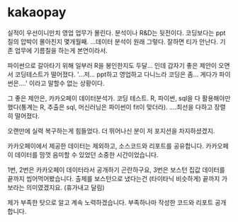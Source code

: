 # kakaopay

실적이 우선이니만치 영업 업무가 몰린다. 분석이나 R&D는 뒷전이다. 코딩보다는 ppt질의 압박이 몰아친지 몇개월째. ...데이터 분석이 원래 그렇다. 잘하면 티가 안난다. 기존 업무에 기름칠을 하는게 본연이라서.

파이썬으로 갈아타기 위해 일부러 R을 봉인한지도 두달... 인데 갑자기 좋은 제안이 오면서 코딩테스트가 떨어졌다. '...저... ppt하고 영업하고 다니느라 코딩은 좀... 게다가 파이썬은....' 이라고 말할수 없는 상황이다.

그 좋은 제안은, 카카오페이 데이터분석가. 코딩 테스트. R, 파이썬, sql을 다 활용해야만 했다(통계는 R, 추출은 sql, 머신러닝은 파이썬이 fit이 맞더라). ....최선을 다하고 장렬히 떨어졌다.

오랜만에 실력 복구하는게 힘들었다. 더 뛰어나신 분이 저 포지션을 차지하셨겠지.

카카오페이에서 제공한 데이터는 제외하고, 소스코드와 리포트를 공유합니다. 카카오페이 데이터를 맘껏 음미할 수 있었던 소중한 시간이었습니다.

1번, 2번은 카카오페이 데이터라서 공개하기 곤란하구요, 3번은 보스턴 집값 데이터를 끝까지 씹어먹어봤습니다. 출제를 보스턴으로 냈다는건 (타이타닉 비슷하게) 끝까지 가보라는 의미였겠지요. (휴가내고 달림)

제가 부족한 탓으로 알고 계속 노력하겠습니다. 부족하나마 작성한 코드와 리포트 공개합니다.
